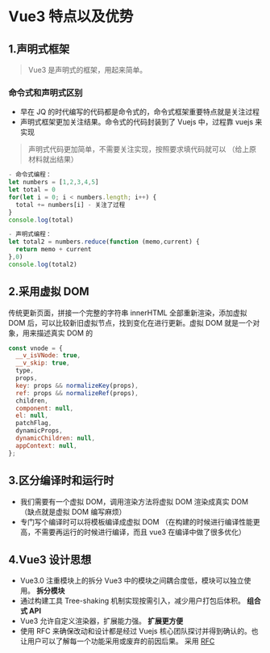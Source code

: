 # Vue3 特点以及优势

## 1.声明式框架

> Vue3 是声明式的框架，用起来简单。

### 命令式和声明式区别

- 早在 JQ 的时代编写的代码都是命令式的，命令式框架重要特点就是关注过程
- 声明式框架更加关注结果。命令式的代码封装到了 Vuejs 中，过程靠 vuejs 来实现

> 声明式代码更加简单，不需要关注实现，按照要求填代码就可以 （给上原材料就出结果）

```js
- 命令式编程：
let numbers = [1,2,3,4,5]
let total = 0
for(let i = 0; i < numbers.length; i++) {
  total += numbers[i] - 关注了过程
}
console.log(total)

- 声明式编程：
let total2 = numbers.reduce(function (memo,current) {
  return memo + current
},0)
console.log(total2)

```

## 2.采用虚拟 DOM

传统更新页面，拼接一个完整的字符串 innerHTML 全部重新渲染，添加虚拟 DOM 后，可以比较新旧虚拟节点，找到变化在进行更新。虚拟 DOM 就是一个对象，用来描述真实 DOM 的

```js
const vnode = {
  __v_isVNode: true,
  __v_skip: true,
  type,
  props,
  key: props && normalizeKey(props),
  ref: props && normalizeRef(props),
  children,
  component: null,
  el: null,
  patchFlag,
  dynamicProps,
  dynamicChildren: null,
  appContext: null,
};
```

## 3.区分编译时和运行时

- 我们需要有一个虚拟 DOM，调用渲染方法将虚拟 DOM 渲染成真实 DOM （缺点就是虚拟 DOM 编写麻烦）
- 专门写个编译时可以将模板编译成虚拟 DOM （在构建的时候进行编译性能更高，不需要再运行的时候进行编译，而且 vue3 在编译中做了很多优化）

## 4.Vue3 设计思想

- Vue3.0 注重模块上的拆分 Vue3 中的模块之间耦合度低，模块可以独立使用。 **拆分模块**
- 通过构建工具 Tree-shaking 机制实现按需引入，减少用户打包后体积。 **组合式 API**
- Vue3 允许自定义渲染器，扩展能力强。 **扩展更方便**
- 使用 RFC 来确保改动和设计都是经过 Vuejs 核心团队探讨并得到确认的。也让用户可以了解每一个功能采用或废弃的前因后果。 采用 [RFC](https://github.com/vuejs/rfcs/tree/master/active-rfcs)
